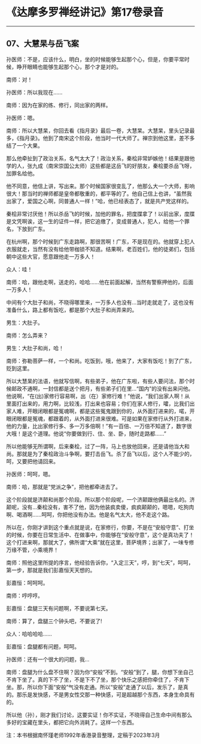 # 《达摩多罗禅经讲记》第17卷录音

------

## 07、大慧杲与岳飞案

孙医师：不是，应该什么，明白，坐的时候能够生起那个心，但是，你要平常时候，睁开眼睛也能够生起那个心，那个才是对的。

南师：对！

孙医师：所以我现在……

南师：因为在家的练、修行，同出家的两样。

孙医师：嗯。

南师：所以大慧杲，你回去看《指月录》最后一卷，大慧杲。大慧杲，里头记录最多，《指月录》。他到了南宋这个阶段，他当时一代大师了。禅宗到他这里，差不多结了一个大果。

那么他牵扯到了政治关系，名气太大了！政治关系，秦桧非常妒嫉他！结果是跟他学的人，张九成（南宋崇国公太师）这些都是这岳飞的好朋友，秦桧要杀岳飞呀，加罪名给他。

他不同意，他信上讲，写出来。那个时候国家很变乱了，他那么大一个大师，影响很大！那当时的禅师都是皇帝都敬重的，都平等的了。他自己信上也讲，“虽然我出家了，爱国之心啊，同普通人一样！”哈，他已经表态了，就是共产党这样的。

秦桧非常讨厌他！所以杀岳飞的时候，加他的罪名，把度牒拿了！以前出家，度牒是文凭啊诶，这一生的证件一样，把它追缴了，变成普通人，犯人，给他一个罪名，下放到广东。

在杭州啊，那个时候到广东走路啊，那很苦啊！广东，不是现在的。他就穿上犯人衣服就走，当然有没有给他带枷锁不知道。结果啊，老百姓们，他的徒弟们，包括朝中这些大官，愿意跟他走一万多人！

众人：哇！

南师：哈，跟他走啊，送走的，哈哈……他在前面起解，当然有警察押他的，后面一万多人！

中间有个大肚子和尚，不晓得哪里来，一万多人也没有…当时走就走了，这也没有准备什么，路上都有饭吃，都是那个大肚子和尚弄来的。

男生：大肚子。

南师：怎么弄来？

男生：大肚子和尚，哈！

南师：弥勒菩萨一样，一个和尚。吃饭到，哦，他来了，大家有饭吃！到了广东，贬到这里。

所以大慧杲的法语，他就写信啊，有些弟子，他在广东啦，有些人要问法，那个时候邮政不通啊，一封信都是送个把月，有些弟子们在里…“国内”的没有出来问他。他说啊，“在(出)家修行容易啊，出（在）家修行难！”他说，“我们出家人啊！从里面打出来的，用力啊，比较浅，打出来也容易；你们在家人修行，嚯，比我们出家人难，开眼闭眼都是冤魂啊，都是这些冤鬼跟到你的，从外面打进来的，喏，开眼闭眼都是冤魂，都跟着的，从外面打进来很难。可是如果在家修行从外打进来，他的力量，比出家修行多、多一万多倍啊！”有一百倍、一万倍不知道了，数字很大哦！是这个道理。他说“你要做到行、住、坐、卧，随时走路都……”

所以他能够无所谓啊，后来秦桧，过了一阵，马上也放他回来，还是请他当大和尚。那就是为了秦桧政治斗争啊，要打击岳飞。杀了岳飞以后，这个人不能少的，呵，又要把他请回来。

孙医师：呵呵，嗯。

南师：哈，那就是“党派之争”，把他都牵进去了。

这个阶段就是济颠和尚那个阶段。所以那个阶段呢，一个济颠跟他俩最出名的。济颠呢，没有…秦桧没有，害不了他，因为他装疯卖傻，疯疯颠颠的，嗯嗯，吃狗肉啊、喝酒啊……呵呵，你把他没有办法。他是名气太大，他不走这个路。

所以在，你刚才讲到这个重点就是说，在家修行，你要，不是在“安般守意”、打坐的时候，你要在日常生活中、在做事中，你能够在“安般守意”，这个是真功夫了！这个打进来啊，那就大了，佛所谓“大乘”就在这里，菩萨境界；出家了，一味专修万缘不管，小乘境界！

南师：照他这里所提的序言，他经验告诉你，“入定三天”，哼，到“七天”，呵呵，第一步，那就是我们彭嘉恒天天想的。

彭嘉恒：呵呵呵。

南师：哼哼哼。

彭嘉恒：盘腿三天有问题啊，不要说第七天。

南师：算了，盘腿三个钟头吧，不要说了!

众人：哈哈哈哈……

彭嘉恒：盘腿都有问题，呵呵。

孙医师：还有一个很大的问题，我…

南师：盘腿为什么盘不住啊？因为你“安般”不到。“安般”到了，腿，你想下坐自己不肯下坐了。真的下不了坐，不是下不了坐，那个快乐之感把你牵住了，不肯下坐。那，所以你下面“安般”气没有走通。所以“安般”走通了以后，发乐了，是真的。那乐是发快感，不是男女性交那一种快感，可是超越那个东西，本身生命具有的。

所以他（孙），刚才我们讨论，这要实证！你不实证，不晓得自己生命中间有那么多好的宝藏在里头，都把它向外消耗了。这样一个东西。

注：本书根据南怀瑾老师1992年香港录音整理，定稿于2023年3月
